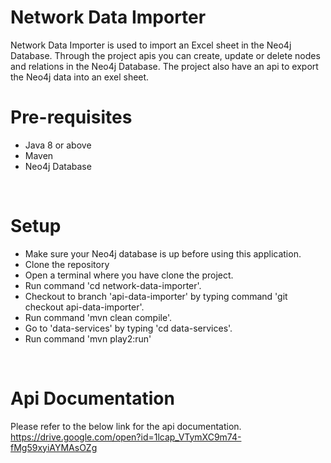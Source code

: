 # Network Data Importer
Network Data Importer is used to import an Excel sheet in the Neo4j Database. Through the project apis you can create, update or delete nodes and relations in the Neo4j Database.
The project also have an api to export the Neo4j data into an exel sheet.
<br>

# Pre-requisites
* Java 8 or above
* Maven
* Neo4j Database
<br>

# Setup
* Make sure your Neo4j database is up before using this application.
* Clone the repository
* Open a terminal where you have clone the project.
* Run command 'cd network-data-importer'.
* Checkout to branch 'api-data-importer' by typing command 'git checkout api-data-importer'.
* Run command 'mvn clean compile'.
* Go to 'data-services' by typing 'cd data-services'.
* Run command 'mvn play2:run'
<br>

# Api Documentation
Please refer to the below link for the api documentation. <br>
https://drive.google.com/open?id=1lcap_VTymXC9m74-fMg59xyiAYMAsOZg
